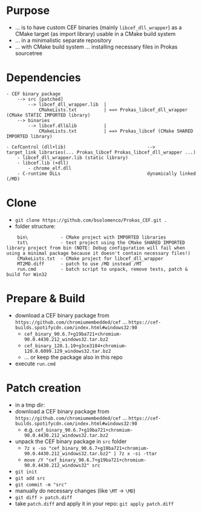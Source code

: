 # Purpose
- ... is to have custom CEF binaries (mainly `libcef_dll_wrapper`) as a CMake target (as import library) usable in a CMake build system
- ... in a minimalistic separate repository
- ... with CMake build system ... installing necessary files in Prokas sourcetree

# Dependencies

```
- CEF binary package
    --> src [patched]
        --> libcef_dll_wrapper.lib  |
            CMakeLists.txt          | ==> Prokas_libcef_dll_wrapper (CMake STATIC IMPORTED library)
    --> binaries
        --> libcef.dll&lib          |
            CMakeLists.txt          | ==> Prokas_libcef (CMake SHARED IMPORTED library)
```
```
- CefControl (dll+lib)                              --> target_link_libraries(... Prokas_libcef Prokas_libcef_dll_wrapper ...)
    - libcef_dll_wrapper.lib (static library)
    - libcef.lib (+dll)
        - chrome_elf.dll
    - C-runtime DLLs                                dynamically linked (/MD)
```

# Clone
- `git clone https://github.com/bsolomenco/Prokas_CEF.git .`
- folder structure:
```
    bin\            - CMake project with IMPORTED libraries
    tst\            - test project using the CMake SHARED IMPORTED library project from bin (NOTE: Debug configuration will fail when using a minimal package because it doesn't contain necessary files!)
    CMakeLists.txt  - CMake project for libcef_dll_wrapper
    MT2MD.diff      - patch to use /MD instead /MT
    run.cmd         - batch script to unpack, remove tests, patch & build for Win32
```

# Prepare & Build
- download a CEF binary package from `https://github.com/chromiumembedded/cef` ... `https://cef-builds.spotifycdn.com/index.html#windows32:90`
    - `cef_binary_90.6.7+g19ba721+chromium-90.0.4430.212_windows32.tar.bz2`
    - `cef_binary_120.1.10+g3ce3184+chromium-120.0.6099.129_windows32.tar.bz2`
    - ... or keep the package also in this repo
- execute `run.cmd`

# Patch creation
- in a tmp dir:
- download a CEF binary package from `https://github.com/chromiumembedded/cef` ... `https://cef-builds.spotifycdn.com/index.html#windows32:90`
    - e.g. `cef_binary_90.6.7+g19ba721+chromium-90.0.4430.212_windows32.tar.bz2`
- unpack the CEF binary package in `src` folder
    - `7z x -so "cef_binary_90.6.7+g19ba721+chromium-90.0.4430.212_windows32.tar.bz2" | 7z x -si -ttar`
    - `move /Y "cef_binary_90.6.7+g19ba721+chromium-90.0.4430.212_windows32" src`
- `git init`
- `git add src`
- `git commit -m "src"`
- manually do necessary changes (like `\MT` -> `\MD`)
- `git diff > patch.diff`
- take `patch.diff` and apply it in your repo: `git apply patch.diff`